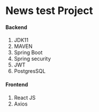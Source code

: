 # News test Project


#### Backend 
1.	JDK11
2.	MAVEN
3.	Spring Boot
4.	Spring security 
5.	JWT
6.	PostgresSQL


#### Frontend 
1.	React JS
2.	Axios
